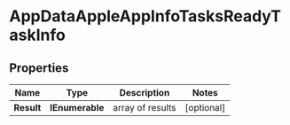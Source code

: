 # AppDataAppleAppInfoTasksReadyTaskInfo


## Properties

| Name | Type | Description | Notes |
|------------ | ------------- | ------------- | -------------|
**Result** | **IEnumerable<AppDataAppleAppInfoTasksReadyResultInfo>** | array of results |[optional]|